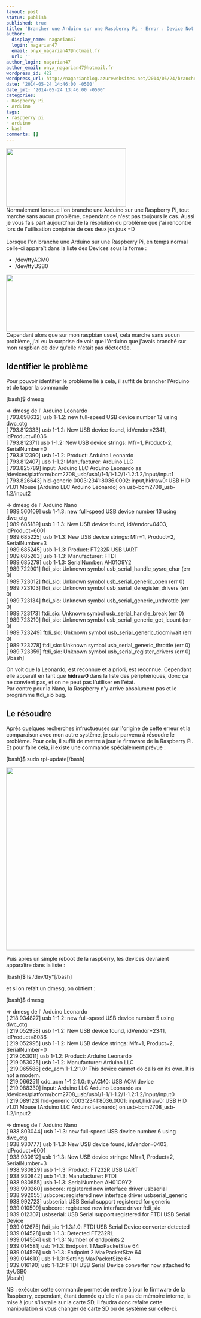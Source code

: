 ```yaml
---
layout: post
status: publish
published: true
title: 'Brancher une Arduino sur une Raspberry Pi - Error : Device Not Detected'
author:
  display_name: nagarian47
  login: nagarian47
  email: onyx_nagarian47@hotmail.fr
  url: ''
author_login: nagarian47
author_email: onyx_nagarian47@hotmail.fr
wordpress_id: 422
wordpress_url: http://nagarianblog.azurewebsites.net/2014/05/24/brancher-une-arduino-sur-un-raspberry/
date: '2014-05-24 14:46:00 -0500'
date_gmt: '2014-05-24 13:46:00 -0500'
categories:
- Raspberry Pi
- Arduino
tags:
- raspberry pi
- arduino
- bash
comments: []
---
```

<p><img src="http://letsmakerobots.com/files/imagecache/robot_fullpage_header/field_primary_image/ArdyPi.jpg" alt="" width="320" height="156" border="0" /><br />
Normalement lorsque l'on branche une Arduino sur une Raspberry Pi, tout marche sans aucun problème, cependant ce n'est pas toujours le cas. Aussi je vous fais part aujourd'hui de la résolution du problème que j'ai rencontré lors de l'utilisation conjointe de ces deux joujoux =D<br />
<!--more--><br />
Lorsque l'on branche une Arduino sur une Raspberry Pi, en temps normal celle-ci apparaît dans la liste des Devices sous la forme :</p>
<ul>
<li>/dev/ttyACM0</li>
<li>/dev/ttyUSB0</li>
</ul>
<p><a href="http://nagarianblog.azurewebsites.net/wp-content/uploads/2014/05/Device-1.png"><img src="http://nagarianblog.azurewebsites.net/wp-content/uploads/2014/05/Device-1.png" alt="" width="640" height="153" border="0" /></a><br />
Cependant alors que sur mon raspbian usuel, cela marche sans aucun problème, j'ai eu la surprise de voir que l'Arduino que j'avais branché sur mon raspbian de dév qu'elle n'était pas déctectée.</p>
<h2>Identifier le problème</h2>
<p>Pour pouvoir identifier le problème lié à cela, il suffit de brancher l'Arduino et de taper la commande</p>
<p>[bash]$ dmesg</p>
<p>=&gt; dmesg de l' Arduino Leonardo<br />
[ 793.698632] usb 1-1.2: new full-speed USB device number 12 using dwc_otg<br />
[ 793.812333] usb 1-1.2: New USB device found, idVendor=2341, idProduct=8036<br />
[ 793.812371] usb 1-1.2: New USB device strings: Mfr=1, Product=2, SerialNumber=0<br />
[ 793.812390] usb 1-1.2: Product: Arduino Leonardo<br />
[ 793.812407] usb 1-1.2: Manufacturer: Arduino LLC<br />
[ 793.825789] input: Arduino LLC Arduino Leonardo as /devices/platform/bcm2708_usb/usb1/1-1/1-1.2/1-1.2:1.2/input/input1<br />
[ 793.826643] hid-generic 0003:2341:8036.0002: input,hidraw0: USB HID v1.01 Mouse [Arduino LLC Arduino Leonardo] on usb-bcm2708_usb-1.2/input2</p>
<p>=&gt; dmesg de l' Arduino Nano<br />
[ 989.560109] usb 1-1.3: new full-speed USB device number 13 using dwc_otg<br />
[ 989.685189] usb 1-1.3: New USB device found, idVendor=0403, idProduct=6001<br />
[ 989.685225] usb 1-1.3: New USB device strings: Mfr=1, Product=2, SerialNumber=3<br />
[ 989.685245] usb 1-1.3: Product: FT232R USB UART<br />
[ 989.685263] usb 1-1.3: Manufacturer: FTDI<br />
[ 989.685279] usb 1-1.3: SerialNumber: AH01O9Y2<br />
[ 989.722901] ftdi_sio: Unknown symbol usb_serial_handle_sysrq_char (err 0)<br />
[ 989.723012] ftdi_sio: Unknown symbol usb_serial_generic_open (err 0)<br />
[ 989.723103] ftdi_sio: Unknown symbol usb_serial_deregister_drivers (err 0)<br />
[ 989.723134] ftdi_sio: Unknown symbol usb_serial_generic_unthrottle (err 0)<br />
[ 989.723173] ftdi_sio: Unknown symbol usb_serial_handle_break (err 0)<br />
[ 989.723210] ftdi_sio: Unknown symbol usb_serial_generic_get_icount (err 0)<br />
[ 989.723249] ftdi_sio: Unknown symbol usb_serial_generic_tiocmiwait (err 0)<br />
[ 989.723278] ftdi_sio: Unknown symbol usb_serial_generic_throttle (err 0)<br />
[ 989.723359] ftdi_sio: Unknown symbol usb_serial_register_drivers (err 0)<br />
[/bash]</p>
<p>On voit que la Leonardo, est reconnue et a priori, est reconnue. Cependant elle apparaît en tant que <b>hidraw0 </b>dans la liste des périphériques, donc ça ne convient pas, et on ne peut pas l'utiliser en l'état.<br />
Par contre pour la Nano, la Raspberry n'y arrive absolument pas et le programme ftdi_sio bug.</p>
<h2>Le résoudre</h2>
<p>Après quelques recherches infructueuses sur l'origine de cette erreur et la comparaison avec mon autre système, je suis parvenu à résoudre le problème. Pour cela, il suffit de mettre à jour le firmware de la Raspberry Pi. Et pour faire cela, il existe une commande spécialement prévue :</p>
<p>[bash]$ sudo rpi-update[/bash]</p>
<p><a href="http://nagarianblog.azurewebsites.net/wp-content/uploads/2014/05/rpi-update-1.png"><img src="http://nagarianblog.azurewebsites.net/wp-content/uploads/2014/05/rpi-update-1.png" alt="" width="640" height="488" border="0" /></a></p>
<p>Puis après un simple reboot de la raspberry, les devices devraient apparaître dans la liste :</p>
<p>[bash]$ ls /dev/tty*[/bash]</p>
<p>et si on refait un dmesg, on obtient :</p>
<p>[bash]$ dmesg</p>
<p> =&gt; dmesg de l' Arduino Leonardo<br />
[  218.934827] usb 1-1.2: new full-speed USB device number 5 using dwc_otg<br />
[  219.052958] usb 1-1.2: New USB device found, idVendor=2341, idProduct=8036<br />
[  219.052995] usb 1-1.2: New USB device strings: Mfr=1, Product=2, SerialNumber=0<br />
[  219.053011] usb 1-1.2: Product: Arduino Leonardo<br />
[  219.053025] usb 1-1.2: Manufacturer: Arduino LLC<br />
[  219.065586] cdc_acm 1-1.2:1.0: This device cannot do calls on its own. It is not a modem.<br />
[  219.066251] cdc_acm 1-1.2:1.0: ttyACM0: USB ACM device<br />
[  219.088330] input: Arduino LLC Arduino Leonardo as /devices/platform/bcm2708_usb/usb1/1-1/1-1.2/1-1.2:1.2/input/input0<br />
[  219.089123] hid-generic 0003:2341:8036.0001: input,hidraw0: USB HID v1.01 Mouse [Arduino LLC Arduino Leonardo] on usb-bcm2708_usb-1.2/input2</p>
<p> =&gt; dmesg de l' Arduino Nano<br />
[  938.803044] usb 1-1.3: new full-speed USB device number 6 using dwc_otg<br />
[  938.930777] usb 1-1.3: New USB device found, idVendor=0403, idProduct=6001<br />
[  938.930812] usb 1-1.3: New USB device strings: Mfr=1, Product=2, SerialNumber=3<br />
[  938.930829] usb 1-1.3: Product: FT232R USB UART<br />
[  938.930842] usb 1-1.3: Manufacturer: FTDI<br />
[  938.930855] usb 1-1.3: SerialNumber: AH01O9Y2<br />
[  938.990260] usbcore: registered new interface driver usbserial<br />
[  938.992055] usbcore: registered new interface driver usbserial_generic<br />
[  938.992723] usbserial: USB Serial support registered for generic<br />
[  939.010509] usbcore: registered new interface driver ftdi_sio<br />
[  939.012307] usbserial: USB Serial support registered for FTDI USB Serial Device<br />
[  939.012675] ftdi_sio 1-1.3:1.0: FTDI USB Serial Device converter detected<br />
[  939.014528] usb 1-1.3: Detected FT232RL<br />
[  939.014564] usb 1-1.3: Number of endpoints 2<br />
[  939.014581] usb 1-1.3: Endpoint 1 MaxPacketSize 64<br />
[  939.014596] usb 1-1.3: Endpoint 2 MaxPacketSize 64<br />
[  939.014610] usb 1-1.3: Setting MaxPacketSize 64<br />
[  939.016190] usb 1-1.3: FTDI USB Serial Device converter now attached to ttyUSB0<br />
[/bash]</p>
<p>NB : exécuter cette commande permet de mettre à jour le firmware de la Raspberry, cependant, étant donnée qu'elle n'a pas de mémoire interne, la mise à jour s'installe sur la carte SD, il faudra donc refaire cette manipulation si vous changer de carte SD ou de système sur celle-ci.</p>
